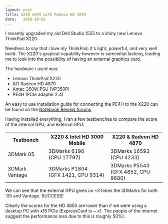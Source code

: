 ```yaml
---
layout: post
title: X220 eGPU with Radeon HD 4870
date:   2010-10-02
---
```


I recently upgraded my old Dell Studio 1555 to a shiny new Lenovo ThinkPad X220.

Needless to say that i love my ThinkPad; it's light, powerful, and very well build. The X220's grapical capability however is somewhat lacking, leading me to look into the possibility of having an external graphics card.

The hardware i used was:

*   Lenovo ThinkPad X220
*   ATI Radeon HD 4870
*   Antec 350W PSU (VP350P)
*   PE4H (PCIe adapter 2.4)

An easy to use installation guide for connecting the PE4H to the X220 can be found on the [Notebook Review forums](http://forum.notebookreview.com/e-gpu-external-graphics-discussion/418851-diy-egpu-experiences-403.html#post7572285).

Having installed everything, I ran a few testbenches to compare the score of the internal GPU, and external GPU:

<center>
<table cellpadding="10">
    <tr>
        <th>Testbench</th>
        <th>X220 &amp; Intel HD 3000 Mobile</th>
        <th>X220 &amp; Radeon HD 4870</th>
    </tr>
    <tr>
        <td>3DMark 05</td>
        <td>3DMarks 6190</br>(CPU 17797)</td>
        <td>3DMarks 16593</br>(CPU 4233)</td>
    </tr>
    <tr>
        <td>3DMark Vantage</td>
        <td>3DMarks P1804</br>(GFX 1421, CPU 9314)</td>
        <td>3DMarks P5543</br>(GFX 4852, CPU 9680)</td>
    </tr>
</table>
</center>

We can see that the external GPU gives us ~3 times the 3DMarks for both '05 and Vantage. SUCCESS!

Clearly the scores for the HD 4850 are lower than if we were using a desktop PC with x16 PCIe (ExpressCard is ~ x1. The people of the internet suggest the performance loss due to this is roughly 50%).
